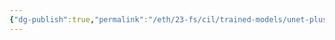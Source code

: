```yaml
---
{"dg-publish":true,"permalink":"/eth/23-fs/cil/trained-models/unet-plus-plus-resnet101-imagenet/","tags":["cil-model"]}
---
```

